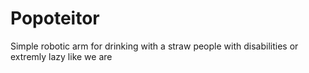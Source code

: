 # Popoteitor
Simple robotic arm for drinking with a straw people with disabilities or extremly lazy like we are
